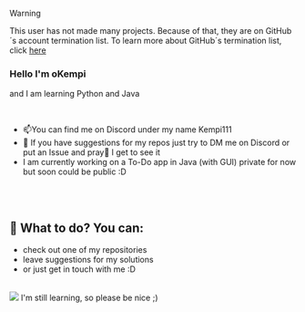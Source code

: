 > [!WARNING]
> This user has not made many projects. Because of that, they are on GitHub´s account termination list.
> To learn more about GitHub´s termination list, click [here](about:blank)

### Hello I'm oKempi
and I am learning Python and Java
<br>

<br>

- 📫You can find me on Discord under my name Kempi111
- 🤔 If you have suggestions for my repos just try to DM me on Discord or put an Issue and pray🙏 I get to see it
- I am currently working on a To-Do app in Java (with GUI) private for now but soon could be public :D

<br>
<br>

<!--<a href="https://app.daily.dev/okempi"><img src="https://api.daily.dev/devcards/7c075a5271484af3af4882ede9211bfa.png?r=9sk" width="400" alt="Jakub Kvapil's Dev Card"/></a>-->
## 🧭 What to do? You can: 
- check out one of my repositories
- leave suggestions for my solutions
- or just get in touch with me :D

<br>
<img src="https://github-readme-stats.vercel.app/api/top-langs?username=oKempi&show_icons=true&theme=tokyonight&layout=compact">
I'm still learning, so please be nice ;) 
<!--
**oKempi/oKempi** is a ✨ _special_ ✨ repository because its `README.md` (this file) appears on your GitHub profile.

Here are some ideas to get you started:

- 🔭 I’m currently working on ...
- 🌱 I’m currently learning ...
- 👯 I’m looking to collaborate on ...
- 🤔 I’m looking for help with ...
- 💬 Ask me about ...
- 📫 How to reach me: ...
- 😄 Pronouns: ...
- ⚡ Fun fact: ...
-->

<!-- ![Metrics](github-metrics.svg)
